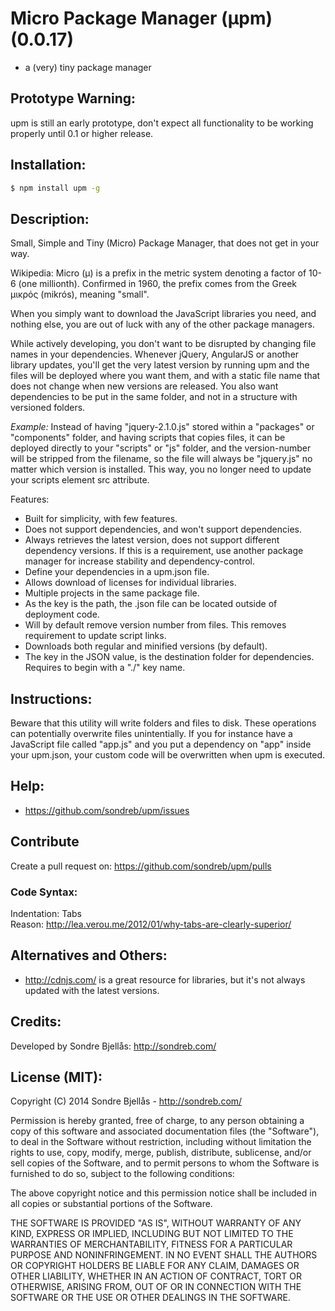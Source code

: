 # Micro Package Manager (µpm) (0.0.17)

- a (very) tiny package manager


## Prototype Warning:

upm is still an early prototype, don't expect all functionality to be working properly until 0.1 or higher release.


## Installation:

```sh
$ npm install upm -g
```


## Description:

Small, Simple and Tiny (Micro) Package Manager, that does not get in your way.

Wikipedia: Micro (µ) is a prefix in the metric system denoting a factor of 10-6
(one millionth). Confirmed in 1960, the prefix comes from the Greek μικρός
(mikrós), meaning "small".

When you simply want to download the JavaScript libraries you need, and nothing
else, you are out of luck with any of the other package managers.

While actively developing, you don't want to be disrupted by changing file names
in your dependencies. Whenever jQuery, AngularJS or another library updates,
you'll get the very latest version by running upm and the files will be deployed
where you want them, and with a static file name that does not change when new
versions are released. You also want dependencies to be put in the same folder,
and not in a structure with versioned folders.

*Example:* Instead of having "jquery-2.1.0.js" stored within a "packages" or
"components" folder, and having scripts that copies files, it can be deployed
directly to your "scripts" or "js" folder, and the version-number will be
stripped from the filename, so the file will always be "jquery.js" no matter
which version is installed. This way, you no longer need to update your scripts
element src attribute.

Features: 
- Built for simplicity, with few features. 
- Does not support dependencies, and won't support dependencies. 
- Always retrieves the latest version, does not support different dependency versions. If this is a requirement, use another package manager for increase stability and dependency-control. 
- Define your dependencies in a upm.json file. 
- Allows download of licenses for individual libraries.
- Multiple projects in the same package file. 
- As the key is the path, the .json file can be located outside of deployment code. 
- Will by default remove version number from files. This removes requirement to update script links. 
- Downloads both regular and minified versions (by default). 
- The key in the JSON value, is the destination folder for dependencies. Requires to begin with a "./" key name.


## Instructions:

Beware that this utility will write folders and files to disk. These operations can potentially overwrite files unintentially. If you for instance have a JavaScript file called "app.js" and you put a dependency on "app" inside your upm.json, your custom code will be overwritten when upm is executed.


## Help:


- https://github.com/sondreb/upm/issues


## Contribute

Create a pull request on: https://github.com/sondreb/upm/pulls

### Code Syntax:

Indentation: Tabs  
Reason: http://lea.verou.me/2012/01/why-tabs-are-clearly-superior/


## Alternatives and Others:

- http://cdnjs.com/ is a great resource for libraries, but it's not always updated with the latest versions.


## Credits:

Developed by Sondre Bjellås: http://sondreb.com/


## License (MIT):

Copyright (C) 2014 Sondre Bjellås - http://sondreb.com/

Permission is hereby granted, free of charge, to any person obtaining a copy of
this software and associated documentation files (the "Software"), to deal in
the Software without restriction, including without limitation the rights to
use, copy, modify, merge, publish, distribute, sublicense, and/or sell copies of
the Software, and to permit persons to whom the Software is furnished to do so,
subject to the following conditions:

The above copyright notice and this permission notice shall be included in all
copies or substantial portions of the Software.

THE SOFTWARE IS PROVIDED "AS IS", WITHOUT WARRANTY OF ANY KIND, EXPRESS OR
IMPLIED, INCLUDING BUT NOT LIMITED TO THE WARRANTIES OF MERCHANTABILITY, FITNESS
FOR A PARTICULAR PURPOSE AND NONINFRINGEMENT. IN NO EVENT SHALL THE AUTHORS OR
COPYRIGHT HOLDERS BE LIABLE FOR ANY CLAIM, DAMAGES OR OTHER LIABILITY, WHETHER
IN AN ACTION OF CONTRACT, TORT OR OTHERWISE, ARISING FROM, OUT OF OR IN
CONNECTION WITH THE SOFTWARE OR THE USE OR OTHER DEALINGS IN THE SOFTWARE.
